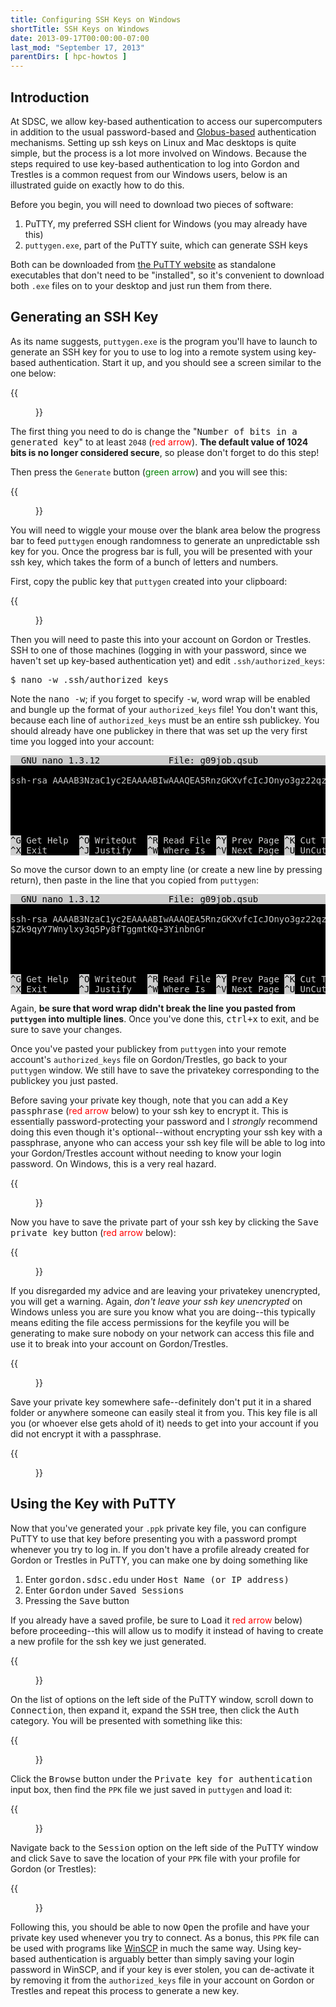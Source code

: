 ```yaml
---
title: Configuring SSH Keys on Windows
shortTitle: SSH Keys on Windows
date: 2013-09-17T00:00:00-07:00
last_mod: "September 17, 2013"
parentDirs: [ hpc-howtos ]
---
```


## Introduction

At SDSC, we allow key-based authentication to access our supercomputers in
addition to the usual password-based and <a href="http://www.globus.org/toolkit/security/index.html">Globus-based</a> 
authentication mechanisms.  Setting up ssh keys on Linux and Mac desktops is
quite simple, but the process is a lot more involved on Windows.  Because the
steps required to use key-based authentication to log into Gordon and Trestles
is a common request from our Windows users, below is an illustrated guide on 
exactly how to do this.

Before you begin, you will need to download two pieces of software:

1. PuTTY, my preferred SSH client for Windows (you may already have this)
2. <code>puttygen.exe</code>, part of the PuTTY suite, which can generate SSH keys

Both can be downloaded from [the PuTTY website][putty website] as standalone
executables that don't need to be "installed", so it's convenient to download
both <code>.exe</code> files on to your desktop and just run them from there.

## Generating an SSH Key

As its name suggests, <code>puttygen.exe</code> is the program you'll have to
launch to generate an SSH key for you to use to log into a remote system using
key-based authentication.  Start it up, and you should see a screen similar to
the one below:

<div class="shortcode">
{{<figure src="puttygen1.png" link="puttygen1.png" alt="puttygen main screen">}}
</div>

The first thing you need to do is change the "<samp>Number of bits in a 
generated key</samp>" to at least <code>2048</code> (<span style="color:red">red arrow</span>).
**The default value of 1024 bits is no longer considered secure**, so please
don't forget to do this step!

Then press the <code>Generate</code> button (<span style="color:green">green
arrow</span>) and you will see this:


<div class="shortcode">
{{<figure src="puttygen2.png" link="puttygen2.png" alt="puttygen key generation screen">}}
</div>

You will need to wiggle your mouse over the blank area below the progress
bar to feed <code>puttygen</code> enough randomness to generate an unpredictable
ssh key for you.  Once the progress bar is full, you will be presented with
your ssh key, which takes the form of a bunch of letters and numbers.

First, copy the public key that <code>puttygen</code> created into your
clipboard:

<div class="shortcode">
{{<figure src="puttygen3.png" link="puttygen3.png" alt="puttygen copy publickey to clipboard">}}
</div>

Then you will need to paste this into your account on Gordon or Trestles.
SSH to one of those machines (logging in with your password, since we haven't
set up key-based authentication yet) and edit <code>.ssh/authorized_keys</code>:

<pre>
$ <kbd>nano -w .ssh/authorized_keys</kbd>
</pre>

Note the <kbd>nano -w</kbd>; if you forget to specify <kbd>-w</kbd>, word
wrap will be enabled and bungle up the format of your <code>authorized_keys</code>
file!  You don't want this, because each line of <code>authorized_keys</code>
must be an entire ssh publickey.  You should already have one publickey in
there that was set up the very first time you logged into your account:

<pre style="background:black;color:#CCC"><span style="color:black;background:#CCC">  GNU nano 1.3.12             File: g09job.qsub                                 </span>

ssh-rsa AAAAB3NzaC1yc2EAAAABIwAAAQEA5RnzGKXvfcIcJOnyo3gz22qz763WP7jgnD9pndZyaT4$





<span style="color:black;background:#CCC">^G</span> Get Help  <span style="color:black;background:#CCC">^O</span> WriteOut  <span style="color:black;background:#CCC">^R</span> Read File <span style="color:black;background:#CCC">^Y</span> Prev Page <span style="color:black;background:#CCC">^K</span> Cut Text  <span style="color:black;background:#CCC">^C</span> Cur Pos
<span style="color:black;background:#CCC">^X</span> Exit      <span style="color:black;background:#CCC">^J</span> Justify   <span style="color:black;background:#CCC">^W</span> Where Is  <span style="color:black;background:#CCC">^V</span> Next Page <span style="color:black;background:#CCC">^U</span> UnCut Text<span style="color:black;background:#CCC">^T</span> To Spell</pre>

So move the cursor down to an empty line (or create a new line by pressing
return), then paste in the line that you copied from <code>puttygen</code>:

<pre style="background:black;color:#CCC"><span style="color:black;background:#CCC">  GNU nano 1.3.12             File: g09job.qsub                                 </span>

ssh-rsa AAAAB3NzaC1yc2EAAAABIwAAAQEA5RnzGKXvfcIcJOnyo3gz22qz763WP7jgnD9pndZyaT4$
$Zk9qyY7Wnylxy3q5Py8fTggmtKQ+3YinbnGr




<span style="color:black;background:#CCC">^G</span> Get Help  <span style="color:black;background:#CCC">^O</span> WriteOut  <span style="color:black;background:#CCC">^R</span> Read File <span style="color:black;background:#CCC">^Y</span> Prev Page <span style="color:black;background:#CCC">^K</span> Cut Text  <span style="color:black;background:#CCC">^C</span> Cur Pos
<span style="color:black;background:#CCC">^X</span> Exit      <span style="color:black;background:#CCC">^J</span> Justify   <span style="color:black;background:#CCC">^W</span> Where Is  <span style="color:black;background:#CCC">^V</span> Next Page <span style="color:black;background:#CCC">^U</span> UnCut Text<span style="color:black;background:#CCC">^T</span> To Spell</pre>

Again, **be sure that word wrap didn't break the line you pasted from 
<code>puttygen</code> into multiple lines**.  Once you've done this, 
<kbd>ctrl+x</kbd> to exit, and be sure to save your changes.

Once you've pasted your publickey from <code>puttygen</code> into your remote
account's <code>authorized_keys</code> file on Gordon/Trestles, go back to your
<code>puttygen</code> window.  We still have to save the privatekey 
corresponding to the publickey you just pasted.

Before saving your private key though, note that you can add a <samp>Key 
passphrase</samp> (<span style="color:red">red arrow</span> below) to your ssh 
key to encrypt it.  This is essentially password-protecting your password and 
I _strongly_ recommend doing this even though it's optional--without 
encrypting your ssh key with a passphrase, anyone who can access your ssh key 
file will be able to log into your Gordon/Trestles account without needing to 
know your login password.  On Windows, this is a very real hazard.

<div class="shortcode">
{{<figure src="puttygen4.png" link="puttygen4.png" alt="puttygen adding encryption to key">}}
</div>

Now you have to save the private part of your ssh key by clicking the
<samp>Save private key</samp> button (<span style="color:red">red arrow</span> 
below):

<div class="shortcode">
{{<figure src="puttygen5.png" link="puttygen5.png" alt="puttygen save private key">}}
</div>

If you disregarded my advice and are leaving your privatekey unencrypted,
you will get a warning.  Again, _don't leave your ssh key unencrypted_
on Windows unless you are sure you know what you are doing--this typically means
editing the file access permissions for the keyfile you will be generating to
make sure nobody on your network can access this file and use it to break into
your account on Gordon/Trestles.

<div class="shortcode">
{{<figure src="puttygen6.png" link="puttygen6.png" alt="puttygen unencrypted key warning">}}
</div>

Save your private key somewhere safe--definitely don't put it in a shared
folder or anywhere someone can easily steal it from you.  This key file is all
you (or whoever else gets ahold of it) needs to get into your account if you
did not encrypt it with a passphrase.

<div class="shortcode">
{{<figure src="puttygen7.png" link="puttygen7.png" alt="puttygen saving encrypted private key">}}
</div>

## Using the Key with PuTTY

Now that you've generated your <code>.ppk</code> private key file, you can
configure PuTTY to use that key before presenting you with a password prompt
whenever you try to log in.  If you don't have a profile already created for
Gordon or Trestles in PuTTY, you can make one by doing something like

1. Enter <kbd>gordon.sdsc.edu</kbd> under <samp>Host Name (or IP address)</samp>
2. Enter <kbd>Gordon</kbd> under <samp>Saved Sessions</samp>
3. Pressing the <samp>Save</samp> button

If you already have a saved profile, be sure to <samp>Load</samp> it <span
style="color:red">red arrow</span> below) before proceeding--this will allow 
us to modify it instead of having to create a new profile for the ssh key we 
just generated.

<div class="shortcode">
{{<figure src="putty1.png" link="putty1.png" alt="putty load existing profile">}}
</div>

On the list of options on the left side of the PuTTY window, scroll down to
<samp>Connection</samp>, then expand it, expand the <samp>SSH</samp> tree, then
click the <samp>Auth</samp> category.  You will be presented with something like
this:

<div class="shortcode">
{{<figure src="putty2.png" link="putty2.png" alt="putty load private key ppk">}}
</div>

Click the <samp>Browse</samp> button under the <samp>Private key for 
authentication</samp> input box, then find the <code>PPK</code> file we just
saved in <code>puttygen</code> and load it:

<div class="shortcode">
{{<figure src="putty3.png" link="putty3.png" alt="putty find ppk file">}}
</div>

Navigate back to the <samp>Session</samp> option on the left side of the
PuTTY window and click <samp>Save</samp> to save the location of your 
<code>PPK</code> file with your profile for Gordon (or Trestles):

<div class="shortcode">
{{<figure src="putty4.png" link="putty4.png" alt="putty save updated profile with ppk">}}
</div>

Following this, you should be able to now <samp>Open</samp> the profile and
have your private key used whenever you try to connect.  As a bonus, this
<code>PPK</code> file can be used with programs like [WinSCP][winscp website]
in much the same way.  Using key-based authentication is arguably better than
simply saving your login password in WinSCP, and if your key is ever stolen,
you can de-activate it by removing it from the <code>authorized_keys</code>
file in your account on Gordon or Trestles and repeat this process to generate
a new key.

<!-- References -->
[putty website]: http://www.chiark.greenend.org.uk/~sgtatham/putty/download.html
[winscp website]: http://winscp.net/eng/index.php
